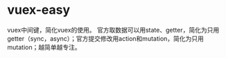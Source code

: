 # vuex-easy
vuex中间键，简化vuex的使用。
官方取数据可以用state、getter，简化为只用getter（sync，async）；官方提交修改用action和mutation，简化为只用mutation；越简单越专注。
